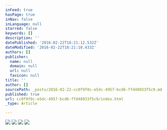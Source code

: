 ```yaml
---
inFeed: true
hasPage: true
inNav: false
inLanguage: null
starred: false
keywords: []
description: ''
datePublished: '2016-02-22T18:21:12.532Z'
dateModified: '2016-02-22T18:21:10.433Z'
authors: []
publisher:
  name: null
  domain: null
  url: null
  favicon: null
title: ''
author: []
sourcePath: _posts/2016-02-22-cc0f9f0c-e5dc-4957-bcd6-ffd48933f5c9.md
published: true
url: cc0f9f0c-e5dc-4957-bcd6-ffd48933f5c9/index.html
_type: Article

---
```

![](https://the-grid-user-content.s3-us-west-2.amazonaws.com/52abdd9c-ca7f-4c88-a94e-4264eab7623c.JPG)
![](https://the-grid-user-content.s3-us-west-2.amazonaws.com/52fef776-1570-4f1c-a1eb-1846a6820dbd.JPG)
![](https://the-grid-user-content.s3-us-west-2.amazonaws.com/e9c2a780-3404-4a90-9393-c6a12c5b610a.JPG)
![](https://the-grid-user-content.s3-us-west-2.amazonaws.com/a746b2d9-b081-4a8b-b542-b43848ec9e34.JPG)